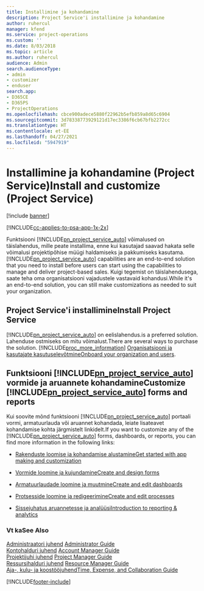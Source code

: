 ```yaml
---
title: Installimine ja kohandamine
description: Project Service'i installimine ja kohandamine
author: ruhercul
manager: kfend
ms.service: project-operations
ms.custom: ''
ms.date: 8/03/2018
ms.topic: article
ms.author: ruhercul
audience: Admin
search.audienceType:
- admin
- customizer
- enduser
search.app:
- D365CE
- D365PS
- ProjectOperations
ms.openlocfilehash: cbce900adece5880f22962b5efb859a8d65c6904
ms.sourcegitcommit: 3d78338773929121d17ec3386f6cb67bfb2272cc
ms.translationtype: HT
ms.contentlocale: et-EE
ms.lasthandoff: 04/27/2021
ms.locfileid: "5947919"
---
```

# <a name="install-and-customize-project-service"></a><span data-ttu-id="ccac7-103">Installimine ja kohandamine (Project Service)</span><span class="sxs-lookup"><span data-stu-id="ccac7-103">Install and customize (Project Service)</span></span>

[!include [banner](../includes/psa-now-project-operations.md)]

[!INCLUDE[cc-applies-to-psa-app-1x-2x](../includes/cc-applies-to-psa-app-1x-2x.md)]

<span data-ttu-id="ccac7-104">Funktsiooni [!INCLUDE[pn_project_service_auto](../includes/pn-project-service-auto.md)] võimalused on täislahendus, mille peate installima, enne kui kasutajad saavad hakata selle võimalusi projektipõhise müügi haldamiseks ja pakkumiseks kasutama.</span><span class="sxs-lookup"><span data-stu-id="ccac7-104">[!INCLUDE[pn_project_service_auto](../includes/pn-project-service-auto.md)] capabilities are an end-to-end solution that you need to install before users can start using the capabilities to manage and deliver project-based sales.</span></span> <span data-ttu-id="ccac7-105">Kuigi tegemist on täislahendusega, saate teha oma organisatsiooni vajadustele vastavaid kohandusi.</span><span class="sxs-lookup"><span data-stu-id="ccac7-105">While it's an end-to-end solution, you can still make customizations as needed to suit your organization.</span></span>  
<!-- TODO: I expect to find the information on how to get and install this here. Please find that and add it here. Same for Project Service.--> 
  
## <a name="install-project-service"></a><span data-ttu-id="ccac7-106">Project Service'i installimine</span><span class="sxs-lookup"><span data-stu-id="ccac7-106">Install Project Service</span></span>  
 [!INCLUDE[pn_project_service_auto](../includes/pn-project-service-auto.md)] <span data-ttu-id="ccac7-107">on eelislahendus.</span><span class="sxs-lookup"><span data-stu-id="ccac7-107">is a preferred solution.</span></span> <span data-ttu-id="ccac7-108">Lahenduse ostmiseks on mitu võimalust.</span><span class="sxs-lookup"><span data-stu-id="ccac7-108">There are several ways to purchase the solution.</span></span> [!INCLUDE[proc_more_information](../includes/proc-more-information.md)] <span data-ttu-id="ccac7-109">[Organisatsiooni ja kasutajate kasutuselevõtmine](/dynamics365/customerengagement/on-premises/admin/onboard-your-organization-and-users-to-dynamics-365-online)</span><span class="sxs-lookup"><span data-stu-id="ccac7-109">[Onboard your organization and users](/dynamics365/customerengagement/on-premises/admin/onboard-your-organization-and-users-to-dynamics-365-online).</span></span>  
  
## <a name="customize-pn_project_service_auto-forms-and-reports"></a><span data-ttu-id="ccac7-110">Funktsiooni [!INCLUDE[pn_project_service_auto](../includes/pn-project-service-auto.md)] vormide ja aruannete kohandamine</span><span class="sxs-lookup"><span data-stu-id="ccac7-110">Customize [!INCLUDE[pn_project_service_auto](../includes/pn-project-service-auto.md)] forms and reports</span></span>  
 <span data-ttu-id="ccac7-111">Kui soovite mõnd funktsiooni [!INCLUDE[pn_project_service_auto](../includes/pn-project-service-auto.md)] portaali vormi, armatuurlauda või aruannet kohandada, leiate lisateavet  kohandamise kohta järgmistelt linkidelt.</span><span class="sxs-lookup"><span data-stu-id="ccac7-111">If you want to customize any of the [!INCLUDE[pn_project_service_auto](../includes/pn-project-service-auto.md)] forms, dashboards, or reports, you can find more information in the following links:</span></span>  
  
- [<span data-ttu-id="ccac7-112">Rakenduste loomise ja kohandamise alustamine</span><span class="sxs-lookup"><span data-stu-id="ccac7-112">Get started with app making and customization</span></span>](/dynamics365/customerengagement/on-premises/customize/getting-started-customization)  
  
- [<span data-ttu-id="ccac7-113">Vormide loomine ja kujundamine</span><span class="sxs-lookup"><span data-stu-id="ccac7-113">Create and design forms</span></span>](/dynamics365/customerengagement/on-premises/customize/create-design-forms)  
  
- [<span data-ttu-id="ccac7-114">Armatuurlaudade loomine ja muutmine</span><span class="sxs-lookup"><span data-stu-id="ccac7-114">Create and edit dashboards</span></span>](/dynamics365/customerengagement/on-premises/customize/create-edit-dashboards)  
  
- [<span data-ttu-id="ccac7-115">Protsesside loomine ja redigeerimine</span><span class="sxs-lookup"><span data-stu-id="ccac7-115">Create and edit processes</span></span>](/dynamics365/customerengagement/on-premises/customize/guide-staff-through-common-tasks-processes)  
  
- [<span data-ttu-id="ccac7-116">Sissejuhatus aruannetesse ja analüüsi</span><span class="sxs-lookup"><span data-stu-id="ccac7-116">Introduction to reporting & analytics</span></span>](/dynamics365/customerengagement/on-premises/analytics/reporting-analytics-with-dynamics-365)  
  
### <a name="see-also"></a><span data-ttu-id="ccac7-117">Vt ka</span><span class="sxs-lookup"><span data-stu-id="ccac7-117">See Also</span></span>  
 <span data-ttu-id="ccac7-118">[Administraatori juhend](../psa/admin-guide.md) </span><span class="sxs-lookup"><span data-stu-id="ccac7-118">[Administrator Guide](../psa/admin-guide.md) </span></span>  
 <span data-ttu-id="ccac7-119">[Kontohalduri juhend](../psa/account-manager-guide.md) </span><span class="sxs-lookup"><span data-stu-id="ccac7-119">[Account Manager Guide](../psa/account-manager-guide.md) </span></span>  
 <span data-ttu-id="ccac7-120">[Projektijuhi juhend](../psa/project-manager-guide.md) </span><span class="sxs-lookup"><span data-stu-id="ccac7-120">[Project Manager Guide](../psa/project-manager-guide.md) </span></span>  
 <span data-ttu-id="ccac7-121">[Ressursihalduri juhend](../psa/resource-manager-guide.md) </span><span class="sxs-lookup"><span data-stu-id="ccac7-121">[Resource Manager Guide](../psa/resource-manager-guide.md) </span></span>  
 [<span data-ttu-id="ccac7-122">Aja-, kulu- ja koostööjuhend</span><span class="sxs-lookup"><span data-stu-id="ccac7-122">Time, Expense, and Collaboration Guide</span></span>](../psa/time-expense-collaboration-guide.md)


[!INCLUDE[footer-include](../includes/footer-banner.md)]
